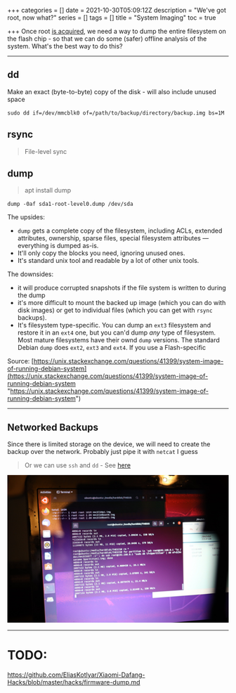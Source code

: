 +++
categories = []
date = 2021-10-30T05:09:12Z
description = "We've got root, now what?"
series = []
tags = []
title = "System Imaging"
toc = true

+++
Once root [is acquired](../i-am-root/), we need a way to dump the entire filesystem on the flash chip - so that we can do some (safer) offline analysis of the system. What's the best way to do this?

***

## dd

Make an exact (byte-to-byte) copy of the disk - will also include unused space

    sudo dd if=/dev/mmcblk0 of=/path/to/backup/directory/backup.img bs=1M

## rsync

> File-level sync

## dump

> apt install dump

    dump -0af sda1-root-level0.dump /dev/sda

The upsides:

* `dump` gets a complete copy of the filesystem, including ACLs, extended attributes, ownership, sparse files, special filesystem attributes — everything is dumped as-is.
* It'll only copy the blocks you need, ignoring unused ones.
* It's standard unix tool and readable by a lot of other unix tools.

The downsides:

* it will produce corrupted snapshots if the file system is written to during the dump
* it's more difficult to mount the backed up image (which you can do with disk images) or get to individual files (which you can get with `rsync` backups).
* It's filesystem type-specific. You can dump an `ext3` filesystem and restore it in an `ext4` one, but you can'd dump _any_ type of filesystem. Most mature filesystems have their ownd `dump` versions. The standard Debian `dump` does `ext2`, `ext3` and `ext4`. If you use a Flash-specific

Source: [https://unix.stackexchange.com/questions/41399/system-image-of-running-debian-system](https://unix.stackexchange.com/questions/41399/system-image-of-running-debian-system "https://unix.stackexchange.com/questions/41399/system-image-of-running-debian-system")

***

## Networked Backups

Since there is limited storage on the device, we will need to create the backup over the network. Probably just pipe it with `netcat` I guess

> Or we can use `ssh` and `dd` - See [here](../20220302-progress)

![](/uploads/20220501-0T4A9824.JPG)

--- 

# TODO:

https://github.com/EliasKotlyar/Xiaomi-Dafang-Hacks/blob/master/hacks/firmware-dump.md
